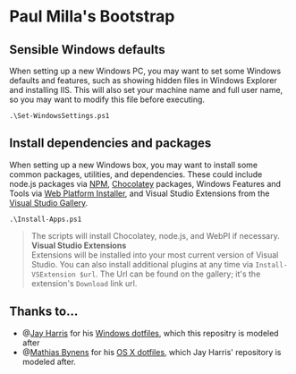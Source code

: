 # Paul Milla's Bootstrap

## Sensible Windows defaults

When setting up a new Windows PC, you may want to set some Windows defaults and features, such as showing hidden files in Windows Explorer and installing IIS. This will also set your machine name and full user name, so you may want to modify this file before executing.

```posh
.\Set-WindowsSettings.ps1
```

## Install dependencies and packages

When setting up a new Windows box, you may want to install some common packages, utilities, and dependencies. These could include node.js packages via [NPM](https://www.npmjs.org), [Chocolatey](http://chocolatey.org/) packages, Windows Features and Tools via [Web Platform Installer](https://www.microsoft.com/web/downloads/platform.aspx), and Visual Studio Extensions from the [Visual Studio Gallery](http://visualstudiogallery.msdn.microsoft.com/).

```posh
.\Install-Apps.ps1
```

> The scripts will install Chocolatey, node.js, and WebPI if necessary.
> **Visual Studio Extensions**  
> Extensions will be installed into your most current version of Visual Studio. You can also install additional plugins at any time via `Install-VSExtension $url`. The Url can be found on the gallery; it's the extension's `Download` link url.

## Thanks to…

* @[Jay Harris](http://twitter.com/jayharris/) for his [Windows dotfiles](https://github.com/jayharris/dotfiles-windows), which this repositry is modeled after
* @[Mathias Bynens](http://mathiasbynens.be/) for his [OS X dotfiles](http://mths.be/dotfiles), which Jay Harris' repository is modeled after.